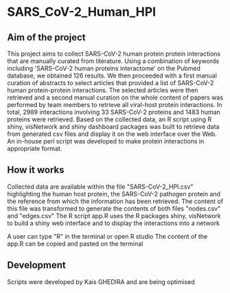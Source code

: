 # SARS_CoV-2_Human_HPI

<h2>Aim of the project</h2>

This project aims to collect SARS-CoV-2 human protein protein interactions that are manually curated from literature.
Using a combination of keywords including 'SARS-CoV-2 human proteins interactome' on the Pubmed database, we obtained 126 results. 
We then proceeded with a first manual curation of abstracts to select articles that provided a list of SARS-CoV-2 human protein-protein interactions.
The selected articles were then retrieved and a second manual curation on the whole content of papers was performed by team members to retrieve all viral-host protein interactions. 
In total, 2989 interactions involving 33 SARS-CoV-2 proteins and 1483 human proteins were retrieved.
Based on the collected data, an R script using R shiny, visNetwork and shiny dashboard packages was built to retrieve data from generated csv files and display it on the web interface over the Web.
An in-house perl script was developed to make protein interactions in appropriate format. 

<h2>How it works</h2>
Collected data are available within the file "SARS-CoV-2_HPI.csv" highlighting the human host protein, the SARS-CoV-2 pathogen protein and the reference from which the information has been retrieved.
The content of this file was transformed to generate the contents of both files "nodes.csv" and "edges.csv"
The R script app.R uses the R packages shiny, visNetwork to build a shiny web interface and to display the interactions into a network

A user can type "R" in the terminal or open R studio
The content of the app.R can be copied and pasted on the terminal

<h2>Development</h2>
Scripts were developed by Kais GHEDIRA and are being optimised






